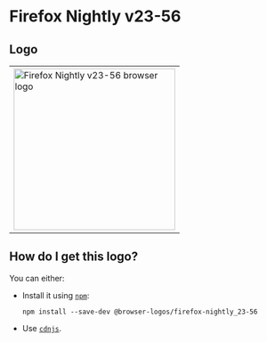 # Firefox Nightly v23-56

## Logo

<table>
    <tr height=300>
        <td>
            <a href="https://github.com/alrra/browser-logos/tree/409d3d6699583ed01563020627477fcdad49c28f/src/archive/firefox-nightly_23-56">
                <img width=290 src="https://raw.githubusercontent.com/alrra/browser-logos/409d3d6699583ed01563020627477fcdad49c28f/src/archive/firefox-nightly_23-56/firefox-nightly_23-56_512x512.png" alt="Firefox Nightly v23-56 browser logo">
            </a>
        </td>
    </tr>
</table>

## How do I get this logo?

You can either:

* Install it using [`npm`][npm]:

  `npm install --save-dev @browser-logos/firefox-nightly_23-56`

* Use [`cdnjs`][cdnjs].

<!-- Link labels: -->

[cdnjs]: https://cdnjs.com/libraries/browser-logos
[npm]: https://www.npmjs.com/
